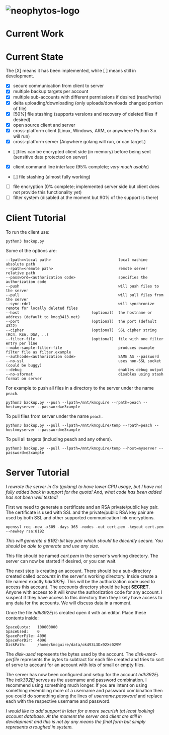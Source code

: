 ![neophytos-logo](http://kmcg3413.net/logo.png)
=====

Current Work
=====

Current State
=====

The [X] means it has been implemented, while [ ] means still in development.

* [X] secure communication from client to server
* [X] multiple backup targets per account
* [X] multiple sub-accounts with different permissions if desired (read/write)
* [X] delta uploading/downloading (only uploads/downloads changed portion of file)
* [X] [50%] file stashing (supports versions and recovery of deleted files if desired)
* [X] open source client and server
* [X] cross-platform client (Linux, Windows, ARM, or anywhere Python 3.x will run)
* [X] cross-platform server (Anywhere golang will run, or can target.)
* [ ]files can be encrypted client side (in memory) before being sent (sensitive data protected on server)
* [X] client command line interface (95% complete; _very much usable_)
* [.] file stashing (almost fully working)
* [ ] file encryption (0% complete; implemented server side but client does not provide this functionality yet)
* [ ] filter system (disabled at the moment but 90% of the support is there)

Client Tutorial
=====
To run the client use:

    python3 backup.py

Some of the options are:

    --lpath=<local path>                              local machine absolute path
    --rpath=<remote path>                             remote server relative path 
    --password=<authorization code>                   specifies the authorization code
    --push                                            will push files to the server
    --pull                                            will pull files from the server
    --sync-rdel                                       will synchronize remote for locally deleted files
    --host                                (optional)  the hostname or address (default to kmcg3413.net)
    --port                                (optional)  the port (default 4322)
    --cipher                              (optional)  SSL cipher string (RC4, RSA, DSA, ..)
    --filter-file                         (optional)  file with one filter entry per line
    --make-sample-filter-file                         produces example filter file as filter.example
    --authcode=<authorization code>                   SAME AS --password
    --no-ssl                                          uses non-SSL socket (could be buggy)
    --debug                                           enables debug output
    --no-sformat                                      disables using stash format on server

For example to push all files in a directory to the server under the name `peach`.

    python3 backup.py --push --lpath=/mnt/kmcguire --rpath=peach --host=myserver --password=e3xample

To pull files from server under the name `peach`.

    python3 backup.py --pull --lpath=/mnt/kmcguire/temp --rpath=peach --host=myserver --password=e3xample

To pull all targets (including peach and any others).

    python3 backup.py --pull --lpath=/mnt/kmcguire/temp --host=myserver --password=e3xample
	

Server Tutorial
=====

_I rewrote the server in Go (golang) to have lower CPU usage, but I have not fully added back in
 support for the quota! And, what code has been added has not been well tested!_

First we need to generate a certificate and an RSA private/public key pair. The certificate is used with SSL and the private/public RSA key pair are used by both SSL and other supported communication link encryptions.

    openssl req -new -x509 -days 365 -nodes -out cert.pem -keyout cert.pem --newkey rsa:8192

_This will generate a 8192-bit key pair which should be decently secure. You should be able to generate and use any size._

	
This file should be named _cert.pem_ in the server's working directory. The server can now be started if desired, or you can wait.

The next step is creating an account. There should be a sub-directory created called _accounts_ in the server's working directory. Inside create a file named exactly _hdk392Ej_. This will be the authorization code used to access this account. The _accounts_ directory should be kept **SECRET**. Anyone with access to it will know the authorization code for any account. I suspect if they have access to this directory then they likely have access to any data for the accounts. We will discuss data in a moment.

Once the file _hdk392Ej_ is created open it with an editor. Place these contents inside:

    SpaceQuota:   100000000
    SpaceUsed:    0
    SpacePerFile: 4096
    SpacePerDir:  4096
    DiskPath:     /home/kmcguire/data/ok493L3Dx92Xs029W

The _disk-used_ represents the bytes used by the account. The _disk-used-perfile_ represents the bytes to subtract for each file created and tries to sort of serve to account for an account with lots of small or empty files.

The server has now been configured and setup for the account _hdk392Ej_. The _hdk392Ej_ serves as the username and password combination. I recommend using something much longer. If you are intent on using something resembling more of a username and password combination then you could do something along the lines of _username.password_ and replace each with the respective username and password.

_I would like to add support in later for a more securish (at least looking) account database. At the moment the server and client are still in development and this is not by any means the final form but simply represents a roughed in system._
